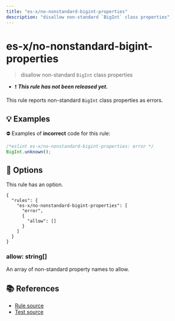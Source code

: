 ```yaml
---
title: "es-x/no-nonstandard-bigint-properties"
description: "disallow non-standard `BigInt` class properties"
---
```


# es-x/no-nonstandard-bigint-properties
> disallow non-standard `BigInt` class properties

- ❗ <badge text="This rule has not been released yet." vertical="middle" type="error"> ***This rule has not been released yet.*** </badge>

This rule reports non-standard `BigInt` class properties as errors.

## 💡 Examples

⛔ Examples of **incorrect** code for this rule:

<eslint-playground type="bad">

```js
/*eslint es-x/no-nonstandard-bigint-properties: error */
BigInt.unknown();
```

</eslint-playground>

## 🔧 Options

This rule has an option.

```jsonc
{
  "rules": {
    "es-x/no-nonstandard-bigint-properties": [
      "error",
      {
        "allow": []
      }
    ]
  }
}
```

### allow: string[]

An array of non-standard property names to allow.

## 📚 References

- [Rule source](https://github.com/eslint-community/eslint-plugin-es-x/blob/master/lib/rules/no-nonstandard-bigint-properties.js)
- [Test source](https://github.com/eslint-community/eslint-plugin-es-x/blob/master/tests/lib/rules/no-nonstandard-bigint-properties.js)
